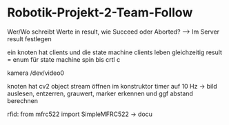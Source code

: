 # Robotik-Projekt-2-Team-Follow
Wer/Wo schreibt Werte in result, wie Succeed oder Aborted?
--> Im Server result festlegen

ein knoten hat clients und die state machine
clients leben gleichzeitig
result = enum für state machine
spin bis crtl c

kamera
/dev/video0

knoten hat cv2 object
stream öffnen im konstruktor
timer auf 10 Hz
-> bild auslesen, entzerren, grauwert, marker erkennen und ggf abstand berechnen

rfid:
from mfrc522 import SimpleMFRC522
-> docu
